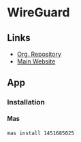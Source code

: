 # WireGuard

<!--
https://artifacthub.io/packages/helm/samipsolutions/wireguard
https://github.com/ngoduykhanh/wireguard-ui
https://www.youtube.com/watch?v=GZRTnP4lyuo
https://wireguard.how/
-->

## Links

- [Org. Repository](https://github.com/WireGuard)
- [Main Website](https://wireguard.com/)

## App

### Installation

#### Mas

```sh
mas install 1451685025
```
